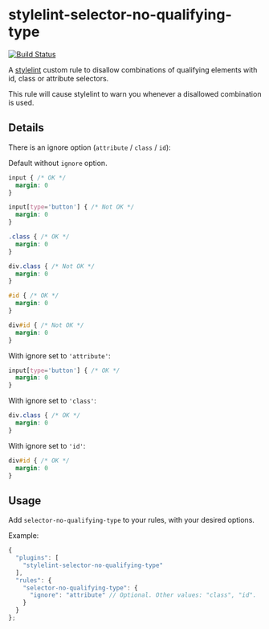 # stylelint-selector-no-qualifying-type

[![Build Status](https://travis-ci.org/timothyneiljohnson/stylelint-selector-no-qualifying-type.svg)](https://travis-ci.org/timothyneiljohnson/stylelint-selector-no-qualifying-type)

A [stylelint](https://github.com/stylelint/stylelint) custom rule to disallow combinations of qualifying elements with id, class or attribute selectors.

This rule will cause stylelint to warn you whenever a disallowed combination is used.

## Details

There is an ignore option (`attribute` / `class` / `id`):

Default without `ignore` option.
```css
input { /* OK */
  margin: 0
}

input[type='button'] { /* Not OK */
  margin: 0
}
```
```css
.class { /* OK */
  margin: 0
}

div.class { /* Not OK */
  margin: 0
}
```
```css
#id { /* OK */
  margin: 0
}

div#id { /* Not OK */
  margin: 0
}
```

With ignore set to `'attribute'`:
```css
input[type='button'] { /* OK */
  margin: 0
}
```
With ignore set to `'class'`:
```css
div.class { /* OK */
  margin: 0
}
```
With ignore set to `'id'`:
```css
div#id { /* OK */
  margin: 0
}
```

## Usage

Add `selector-no-qualifying-type` to your rules, with your desired options.

Example:

```js
{
  "plugins": [
    "stylelint-selector-no-qualifying-type"
  ],
  "rules": {
    "selector-no-qualifying-type": {
      "ignore": "attribute" // Optional. Other values: "class", "id".
    }
  }
};
```

